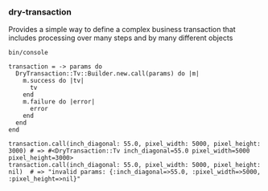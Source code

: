 ### dry-transaction
Provides a simple way to define a complex business transaction that includes processing over many steps and by many different objects
```
bin/console

transaction = -> params do
  DryTransaction::Tv::Builder.new.call(params) do |m|
    m.success do |tv|
      tv
    end
    m.failure do |error|
      error
    end
  end
end

transaction.call(inch_diagonal: 55.0, pixel_width: 5000, pixel_height: 3000) # => #<DryTransaction::Tv inch_diagonal=55.0 pixel_width=5000 pixel_height=3000>
transaction.call(inch_diagonal: 55.0, pixel_width: 5000, pixel_height: nil)  # => "invalid params: {:inch_diagonal=>55.0, :pixel_width=>5000, :pixel_height=>nil}"
```
